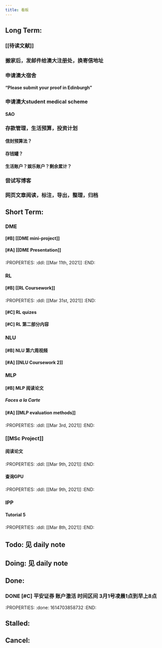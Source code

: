 ```yaml
---
title: 看板
---
```


## Long Term:
### [[待读文献]]
### 搬家后，发邮件给澳大注册处，换寄信地址
### 申请澳大宿舍
#### “Please submit your proof in Edinburgh”
### 申请澳大student medical scheme
#### SAO
### 存款管理，生活预算，投资计划
#### 信封预算法？
#### 存钱罐？
#### 生活账户？娱乐账户？剩余累计？
### 尝试写博客
### 网页文章阅读，标注，导出，整理，归档
###
## Short Term:
### DME
#### [#B] [[DME mini-project]]
#### [#A] [[DME Presentation]]
#####
:PROPERTIES:
:ddl: [[Mar 11th, 2021]]
:END:
### RL
#### [#B] [[RL Coursework]]
#####
:PROPERTIES:
:ddl: [[Mar 31st, 2021]]
:END:
#### [#C] RL quizes
#### [#C] RL 第二部分内容
### NLU
#### [#B] NLU 第六周视频
#### [#A] [[NLU Coursework 2]]
### MLP
#### [#B] MLP 阅读论文
##### Faces a la Carte
#### [#A] [[MLP evaluation methods]]
#####
:PROPERTIES:
:ddl: [[Mar 3rd, 2021]]
:END:
### [[MSc Project]]
#### 阅读论文
#####
:PROPERTIES:
:ddl: [[Mar 9th, 2021]]
:END:
#### 查询GPU
#####
:PROPERTIES:
:ddl: [[Mar 9th, 2021]]
:END:
### IPP
#### Tutorial 5
#####
:PROPERTIES:
:ddl: [[Mar 8th, 2021]]
:END:
## Todo: 见 daily note
## Doing: 见 daily note
## Done:
### DONE [#C] 平安证券 账户激活 时间区间 3月1号凌晨1点到早上8点
:PROPERTIES:
:done: 1614703858732
:END:
###
## Stalled:
###
## Cancel:
###